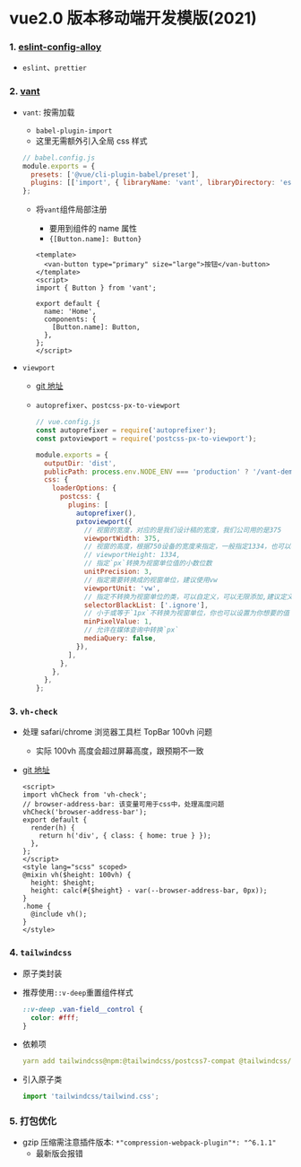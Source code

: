 # vue2.0 版本移动端开发模版(2021)

### 1. [eslint-config-alloy](https://github.com/AlloyTeam/eslint-config-alloy)

- `eslint`、`prettier`

### 2. [vant](https://youzan.github.io/vant/#/zh-CN/home)

- `vant`: 按需加载

  - `babel-plugin-import`
  - 这里无需额外引入全局 css 样式

  ```js
  // babel.config.js
  module.exports = {
    presets: ['@vue/cli-plugin-babel/preset'],
    plugins: [['import', { libraryName: 'vant', libraryDirectory: 'es', style: true }, 'vant']],
  };
  ```

  - 将`vant`组件局部注册

    - 要用到组件的 name 属性
    - `{[Button.name]: Button}`

    ```vue
    <template>
      <van-button type="primary" size="large">按钮</van-button>
    </template>
    <script>
    import { Button } from 'vant';

    export default {
      name: 'Home',
      components: {
        [Button.name]: Button,
      },
    };
    </script>
    ```

* `viewport`

  - [git 地址](https://github.com/evrone/postcss-px-to-viewport/blob/master/README_CN.md)

  - `autoprefixer`、`postcss-px-to-viewport`

    ```javascript
    // vue.config.js
    const autoprefixer = require('autoprefixer');
    const pxtoviewport = require('postcss-px-to-viewport');

    module.exports = {
      outputDir: 'dist',
      publicPath: process.env.NODE_ENV === 'production' ? '/vant-demo/' : '/',
      css: {
        loaderOptions: {
          postcss: {
            plugins: [
              autoprefixer(),
              pxtoviewport({
                // 视窗的宽度，对应的是我们设计稿的宽度，我们公司用的是375
                viewportWidth: 375,
                // 视窗的高度，根据750设备的宽度来指定，一般指定1334，也可以不配置
                // viewportHeight: 1334,
                // 指定`px`转换为视窗单位值的小数位数
                unitPrecision: 3,
                // 指定需要转换成的视窗单位，建议使用vw
                viewportUnit: 'vw',
                // 指定不转换为视窗单位的类，可以自定义，可以无限添加,建议定义一至两个通用的类名
                selectorBlackList: ['.ignore'],
                // 小于或等于`1px`不转换为视窗单位，你也可以设置为你想要的值
                minPixelValue: 1,
                // 允许在媒体查询中转换`px`
                mediaQuery: false,
              }),
            ],
          },
        },
      },
    };
    ```

### 3. `vh-check`

- 处理 safari/chrome 浏览器工具栏 TopBar 100vh 问题

  - 实际 100vh 高度会超过屏幕高度，跟预期不一致

- [git 地址](https://github.com/Hiswe/vh-check)

  ```vue
  <script>
  import vhCheck from 'vh-check';
  // browser-address-bar: 该变量可用于css中，处理高度问题
  vhCheck('browser-address-bar');
  export default {
    render(h) {
      return h('div', { class: { home: true } });
    },
  };
  </script>
  <style lang="scss" scoped>
  @mixin vh($height: 100vh) {
    height: $height;
    height: calc(#{$height} - var(--browser-address-bar, 0px));
  }
  .home {
    @include vh();
  }
  </style>
  ```

### 4. `tailwindcss`

- 原子类封装

- 推荐使用`::v-deep`重置组件样式

  ```scss
  ::v-deep .van-field__control {
    color: #fff;
  }
  ```

- 依赖项

  ```yaml
  yarn add tailwindcss@npm:@tailwindcss/postcss7-compat @tailwindcss/postcss7-compat postcss@^7 autoprefixer@^9 -D
  ```

- 引入原子类

  ```js
  import 'tailwindcss/tailwind.css';
  ```

### 5. 打包优化

- gzip 压缩需注意插件版本: `*"compression-webpack-plugin"*: "^6.1.1"`
  - 最新版会报错
